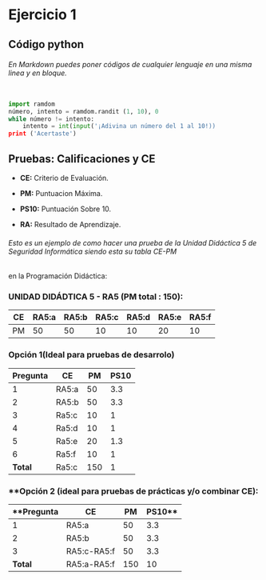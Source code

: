 # Ejercicio 1

## Código python

###### En Markdown puedes poner códigos de cualquier lenguaje en una misma linea y en bloque.

```python

import ramdom
número, intento = ramdom.randit (1, 10), 0
while número != intento:
    intento = int(input('¡Adivina un número del 1 al 10!))
print ('Acertaste')

```
## Pruebas: Calificaciones y CE

* **CE:** Criterio de Evaluación.

* **PM:** Puntuacion Máxima.

* **PS10:** Puntuación Sobre 10.

*  **RA:** Resultado de Aprendizaje.

###### Esto es un ejemplo de como hacer una prueba de la Unidad Didáctica 5 de Seguridad Informática siendo esta su tabla CE-PM
en la Programación Didáctica:

### UNIDAD DIDÁDTICA 5 - RA5 (PM total : 150):

| **CE** | **RA5:a** | **RA5:b** | **RA5:c** | **RA5:d** | **RA5:e** | **RA5:f** |
| ------ | --------- | --------- | --------- | --------- | --------- | --------- |
|   PM   |    50     |    50     |    10     |     10    |     20    |     10    |

### Opción 1(Ideal para pruebas de desarrolo)
| Pregunta | CE | PM | PS10 |
|----------|----|----|------|
|1|RA5:a|50|3.3|
|2|RA5:b|50|3.3|
|3|Ra5:c|10|1|
|4|Ra5:d|10|1|
|5|Ra5:e|20|1.3|
|6|Ra5:f|10|1|
|**Total**|Ra5:c|150|1|

### **Opción 2 (ideal para pruebas de prácticas y/o combinar CE):

|**Pregunta|CE|PM|PS10**|
|----------|--|--|------|
|1|RA5:a|50|3.3|
|2|RA5:b|50|3.3|
|3|RA5:c-RA5:f|50|3.3|
|**Total**|RA5:a-RA5:f|150|10|


